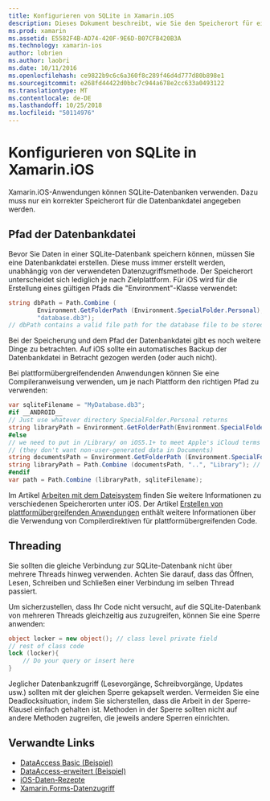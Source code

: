 ```yaml
---
title: Konfigurieren von SQLite in Xamarin.iOS
description: Dieses Dokument beschreibt, wie Sie den Speicherort für eine SQLite-Datenbank in einer Xamarin.iOS-Anwendung bestimmen. Diese Konzepte sind unabhängig von dem Mechanismus für die ausgewählten Daten relevant.
ms.prod: xamarin
ms.assetid: E5582F4B-AD74-420F-9E6D-B07CFB420B3A
ms.technology: xamarin-ios
author: lobrien
ms.author: laobri
ms.date: 10/11/2016
ms.openlocfilehash: ce9822b9c6c6a360f8c289f46d4d777d80b898e1
ms.sourcegitcommit: e268fd44422d0bbc7c944a678e2cc633a0493122
ms.translationtype: MT
ms.contentlocale: de-DE
ms.lasthandoff: 10/25/2018
ms.locfileid: "50114976"
---
```

# <a name="configuring-sqlite-in-xamarinios"></a>Konfigurieren von SQLite in Xamarin.iOS

Xamarin.iOS-Anwendungen können SQLite-Datenbanken verwenden. Dazu muss nur ein korrekter Speicherort für die Datenbankdatei angegeben werden.

## <a name="database-file-path"></a>Pfad der Datenbankdatei

Bevor Sie Daten in einer SQLite-Datenbank speichern können, müssen Sie eine Datenbankdatei erstellen. Diese muss immer erstellt werden, unabhängig von der verwendeten Datenzugriffsmethode. Der Speicherort unterscheidet sich lediglich je nach Zielplattform. Für iOS wird für die Erstellung eines gültigen Pfads die "Environment"-Klasse verwendet:

```csharp
string dbPath = Path.Combine (
        Environment.GetFolderPath (Environment.SpecialFolder.Personal),
        "database.db3");
// dbPath contains a valid file path for the database file to be stored
```

Bei der Speicherung und dem Pfad der Datenbankdatei gibt es noch weitere Dinge zu betrachten. Auf iOS sollte ein automatisches Backup der Datenbankdatei in Betracht gezogen werden (oder auch nicht).

Bei plattformübergreifendenden Anwendungen können Sie eine Compileranweisung verwenden, um je nach Plattform den richtigen Pfad zu verwenden:

```csharp
var sqliteFilename = "MyDatabase.db3";
#if __ANDROID__
// Just use whatever directory SpecialFolder.Personal returns
string libraryPath = Environment.GetFolderPath(Environment.SpecialFolder.Personal); ;
#else
// we need to put in /Library/ on iOS5.1+ to meet Apple's iCloud terms
// (they don't want non-user-generated data in Documents)
string documentsPath = Environment.GetFolderPath (Environment.SpecialFolder.Personal); // Documents folder
string libraryPath = Path.Combine (documentsPath, "..", "Library"); // Library folder instead
#endif
var path = Path.Combine (libraryPath, sqliteFilename);
```

Im Artikel [Arbeiten mit dem Dateisystem](~/ios/app-fundamentals/file-system.md) finden Sie weitere Informationen zu verschiedenen Speicherorten unter iOS. Der Artikel [Erstellen von plattformübergreifenden Anwendungen](~/cross-platform/app-fundamentals/building-cross-platform-applications/index.md) enthält weitere Informationen über die Verwendung von Compilerdirektiven für plattformübergreifenden Code.

## <a name="threading"></a>Threading

Sie sollten die gleiche Verbindung zur SQLite-Datenbank nicht über mehrere Threads hinweg verwenden. Achten Sie darauf, dass das Öffnen, Lesen, Schreiben und Schließen einer Verbindung im selben Thread passiert.

Um sicherzustellen, dass Ihr Code nicht versucht, auf die SQLite-Datenbank von mehreren Threads gleichzeitig aus zuzugreifen, können Sie eine Sperre anwenden:

```csharp
object locker = new object(); // class level private field
// rest of class code
lock (locker){
    // Do your query or insert here
}
```

Jeglicher Datenbankzugriff (Lesevorgänge, Schreibvorgänge, Updates usw.) sollten mit der gleichen Sperre gekapselt werden. Vermeiden Sie eine Deadlocksituation, indem Sie sicherstellen, dass die Arbeit in der Sperre-Klausel einfach gehalten ist. Methoden in der Sperre sollten nicht auf andere Methoden zugreifen, die jeweils andere Sperren einrichten.


## <a name="related-links"></a>Verwandte Links

- [DataAccess Basic (Beispiel)](https://github.com/xamarin/mobile-samples/tree/master/DataAccess/Basic)
- [DataAccess-erweitert (Beispiel)](https://github.com/xamarin/mobile-samples/tree/master/DataAccess/Advanced)
- [iOS-Daten-Rezepte](https://github.com/xamarin/recipes/tree/master/Recipes/ios/data/sqlite)
- [Xamarin.Forms-Datenzugriff](~/xamarin-forms/app-fundamentals/databases.md)
